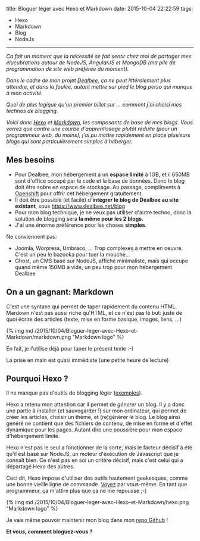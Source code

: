 title: Bloguer léger avec Hexo et Markdown
date: 2015-10-04 22:22:59
tags: 
- Hexo
- Markdown
- Blog
- NodeJs
---
*Ca fait un moment que la nécessité se fait sentir chez moi de partager mes élucubrations autour de NodeJS, AngularJS et MongoDB (ma pile de programmation de site web préférée du moment).*

*Dans le cadre de mon projet [Dealbee](https://www.dealbee.net "Dealbee, les deals faciles"), ça ne peut littéralement plus attendre, et dans la foulée, autant mettre sur pied le blog perso qui manque à mon activité.*

*Quoi de plus logique qu'un premier billet sur ... comment j'ai choisi mes technos de blogging.*

*Voici donc [Hexo](https://hexo.io) et [Markdown](https://daringfireball.net/projects/markdown/), les composants de base de mes blogs. Vous verrez que contre une courbe d'apprentissage plutôt réduite (pour un programmeur web, du moins), j'ai pu mettre rapidement en place plusieurs blogs qui sont particulièrement simples à héberger.*

Mes besoins
-----------

+ Pour Dealbee, mon hébergement a un **espace limité** à 1GB, et il 650MB sont d'office occupé par le code et la base de données. Donc le blog doit être sobre en espace de stockage. Au passage, compliments à [Openshift](https://openshift.redhat.com/ "Openshift: Hébergement NodeJS et autres techno Open Source") pour offrir cet hébergement gratuitement.
+ Il doit être possible (et facile) d'**intégrer le blog de Dealbee au site existant**, sous https://www.dealbee.net/blog
+ Pour mon blog technique, je ne veux pas utiliser d'autre techno, donc la solution de blogging sera **la même pour les 2 blogs**.
+ J'ai une énorme préférence pour les choses **simples**.

Ne conviennent pas:

+ Joomla, Worpress, Umbraco, ... Trop complexes à mettre en oeuvre. C'est un peu le bazooka pour tuer la mouche...
+ Ghost, un CMS basé sur NodeJS, affiché minimaliste, mais qui occupe quand même 150MB à vide, un peu trop pour mon hébergement Dealbee

On a un gagnant: Markdown
-------------------------

C'est une syntaxe qui permet de taper rapidement du contenu HTML.
Mardown n'est pas aussi riche qu'HTML, et ce n'est pas le but: juste de quoi écrire des articles (texte, mise en forme basique, images, liens, ...)

{% img md /2015/10/04/Bloguer-leger-avec-Hexo-et-Markdown/markdown.png "Markdown logo" %}

En fait, je l'utilise déjà pour taper le présent texte :-)

La prise en main est quasi immédiate (une petite heure de lecture)

Pourquoi Hexo ?
---------------

Il ne manque pas d'outils de blogging léger ([exemples](http://mashable.com/2014/05/09/16-minimalist-blogging-platforms/)).

Hexo a retenu mon attention car il permet de *génerer* un blog. Il y a donc une partie à installer (et sauvegarder !) sur mon ordinateur, qui permet de créer les articles, choisir un thème, et (re)générer le blog.
Le blog ainsi généré ne contient que des fichiers de contenu, de mise en forme et d'effet dynamique pour les pages. Autant dire une poussière pour mon espace d'hébergement limité.

Hexo n'est pas le seul a fonctionner de la sorte, mais le facteur décisif à été qu'il est basé sur NodeJS, un moteur d'éxécution de Javascript que je connaît bien. Ce n'est pas en soi un critère décisif, mais c'est celui qui a départagé Hexo des autres.

Ceci dit, Hexo impose d'utiliser des outils hautement geekesques, comme une bonne vieille ligne de commande. [Voyez](http://jr0cket.co.uk/developer-guides/hexo-workflow.png "Utiliser Hexo") par vous-même. En tant que programmeur, ça m'attire plus que ça ne me repousse ;-)

{% img md /2015/10/04/Bloguer-leger-avec-Hexo-et-Markdown/hexo.png "Markdown logo" %}

Je vais même pouvoir maintenir mon blog dans mon [repo Github](https://github.com/blarsy/blog-personal) !

**Et vous, comment bloguez-vous ?**